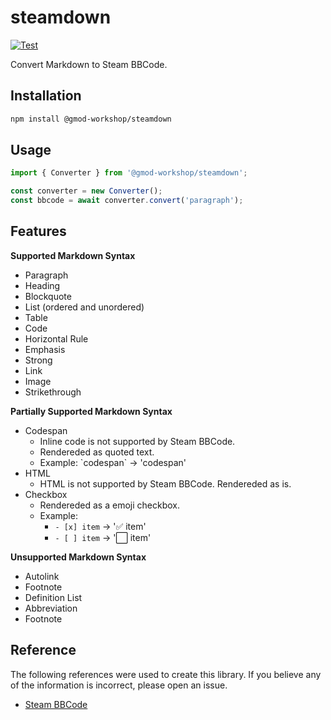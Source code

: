 # steamdown

[![Test](https://github.com/gmod-workshop/steamdown/actions/workflows/test.yml/badge.svg)](https://github.com/gmod-workshop/steamdown/actions/workflows/test.yml)

Convert Markdown to Steam BBCode.

## Installation

```bash
npm install @gmod-workshop/steamdown
```

## Usage

```typescript
import { Converter } from '@gmod-workshop/steamdown';

const converter = new Converter();
const bbcode = await converter.convert('paragraph');
```


## Features

**Supported Markdown Syntax**

- Paragraph
- Heading
- Blockquote
- List (ordered and unordered)
- Table
- Code
- Horizontal Rule
- Emphasis
- Strong
- Link
- Image
- Strikethrough

**Partially Supported Markdown Syntax**

- Codespan
  - Inline code is not supported by Steam BBCode. 
  - Rendereded as quoted text.
  - Example: \`codespan\` -> 'codespan'
- HTML
  - HTML is not supported by Steam BBCode. Rendereded as is.
- Checkbox
  - Rendereded as a emoji checkbox.
  - Example:
    - `- [x] item` -> '✅ item'
    - `- [ ] item` -> '⬜ item'

**Unsupported Markdown Syntax**

- Autolink
- Footnote
- Definition List
- Abbreviation
- Footnote

## Reference

The following references were used to create this library. If you believe any of the information is incorrect, please open an issue.

- [Steam BBCode](https://steamcommunity.com/sharedfiles/filedetails/?id=2807121939)
